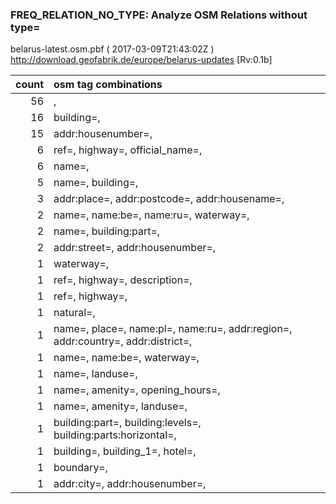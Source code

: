  
### FREQ_RELATION_NO_TYPE: Analyze OSM Relations without type= 
belarus-latest.osm.pbf ( 2017-03-09T21:43:02Z ) http://download.geofabrik.de/europe/belarus-updates [Rv:0.1b]
 
|  count  |  osm tag combinations 
|  -----: | :---------------------------
|     56  |  , 
|     16  |  building=, 
|     15  |  addr:housenumber=, 
|      6  |  ref=, highway=, official_name=, 
|      6  |  name=, 
|      5  |  name=, building=, 
|      3  |  addr:place=, addr:postcode=, addr:housename=, 
|      2  |  name=, name:be=, name:ru=, waterway=, 
|      2  |  name=, building:part=, 
|      2  |  addr:street=, addr:housenumber=, 
|      1  |  waterway=, 
|      1  |  ref=, highway=, description=, 
|      1  |  ref=, highway=, 
|      1  |  natural=, 
|      1  |  name=, place=, name:pl=, name:ru=, addr:region=, addr:country=, addr:district=, 
|      1  |  name=, name:be=, waterway=, 
|      1  |  name=, landuse=, 
|      1  |  name=, amenity=, opening_hours=, 
|      1  |  name=, amenity=, landuse=, 
|      1  |  building:part=, building:levels=, building:parts:horizontal=, 
|      1  |  building=, building_1=, hotel=, 
|      1  |  boundary=, 
|      1  |  addr:city=, addr:housenumber=, 
 
